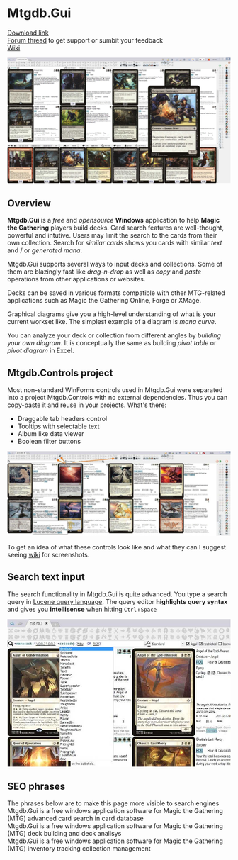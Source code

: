# Mtgdb.Gui

[Download link](http://goo.gl/LuC6ce)  
[Forum thread](http://goo.gl/VXv71n) to get support or sumbit your feedback  
[Wiki](https://github.com/NikolayXHD/Mtgdb/wiki)

[![Mtgdb.Gui user interface](https://github.com/NikolayXHD/Mtgdb/raw/master/out/help/l/Ixalan_small.jpg)](https://github.com/NikolayXHD/Mtgdb/raw/master/out/help/l/Ixalan_small.jpg)

## Overview

**Mtgdb.Gui** is a *free* and *opensource* **Windows** application to help **Magic the Gathering** players build
decks. Card search features are well-thought, powerful and intutive. Users may limit the search to the cards
from their own collection. Search for *similar cards* shows you cards with similar *text* and / or *generated mana*.

Mtgdb.Gui supports several ways to input decks and collections. Some of them are blazingly fast like *drag-n-drop* as well as *copy* and *paste* operations from other applications or websites.

Decks can be saved in various formats compatible with other MTG-related applications such as
Magic the Gathering Online, Forge or XMage.

Graphical diagrams give you a high-level understanding of what is your current workset like.
The simplest example of a diagram is *mana curve*.

You can analyze your deck or collection from different angles by *building your own diagram*. 
It is conceptually the same as building *pivot table* or *pivot diagram* in Excel.

## Mtgdb.Controls project
Most non-standard WinForms controls used in Mtgdb.Gui were separated into a
project Mtgdb.Controls with no external dependencies. Thus you can copy-paste
it and reuse in your projects. What's there:

* Draggable tab headers control
* Tooltips with selectable text
* Album like data viewer
* Boolean filter buttons

[![screenshot](https://github.com/NikolayXHD/Mtgdb/raw/master/out/help/l/Filter_example.jpg?raw=true)](https://github.com/NikolayXHD/Mtgdb/raw/master/out/help/l/Filter_example.jpg)

To get an idea of what these controls look like and what they can I suggest seeing [wiki](https://github.com/NikolayXHD/Mtgdb/wiki)
for screenshots.

## Search text input
The search functionality in Mtgdb.Gui is quite advanced.
You type a search query in [Lucene query language](https://lucene.apache.org/core/2_9_4/queryparsersyntax.html).
The query editor **highlights query syntax** and gives you **intellisense** when hitting `Ctrl`+`Space`

[![search intellisense](https://github.com/NikolayXHD/Mtgdb/blob/master/out/help/l/search_intellisense.jpg)](https://github.com/NikolayXHD/Mtgdb/raw/master/output/help/l/search_intellisense.jpg?raw=true)

## SEO phrases  
The phrases below are to make this page more visible to search engines  
Mtgdb.Gui is a free windows application software for Magic the Gathering (MTG) advanced card search in card database  
Mtgdb.Gui is a free windows application software for Magic the Gathering (MTG) deck building and deck analisys  
Mtgdb.Gui is a free windows application software for Magic the Gathering (MTG) inventory tracking collection management
